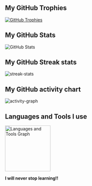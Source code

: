 <!-- GitHub Trophies -->
<h2 style="align: center">My GitHub Trophies</h2>
<p style="align: center">
  <a href="https://github.com/ryo-ma/github-profile-trophy">
    <img src="https://github-profile-trophy.vercel.app/?username=PhoenixYork166&theme=onedark&column=-1" alt="GitHub Trophies">
  </a>
</p>

<!-- GitHub Stats -->
<h2 style="align: center">My GitHub Stats</h2>
<p style="align: center">
  <img src="https://github-readme-stats-eight-theta.vercel.app/api?username=PhoenixYork166&show_icons=true&theme=cobalt&include_all_commits=true&count_private=true" alt="GitHub Stats">
</p>

<!-- GitHub streak-stats -->
<h2 style="align: center">My GitHub Streak stats</h2>
<p style="align: center">
  <img src="https://streak-stats.demolab.com/?user=PhoenixYork166&theme=tokyonight&hide_border=true" alt="streak-stats">
</p>

<!-- GitHub activity-graph -->
<h2 style="align: center">My GitHub activity chart</h2>
<p style="align: center">
  <img src="https://github-readme-activity-graph.vercel.app/graph?username=PhoenixYork166&area=true&theme=tokyo-night&hide_border=true" alt="activity-graph">
</p>

<!-- Languages and Tools -->
<h2 style="align: center">Languages and Tools I use</h2>
<div style="align: center">
  <img src="https://github-readme-stats-sigma-five.vercel.app/api/top-langs/?username=PhoenixYork166&locale=en&hide_title=false&layout=compact&card_width=320&langs_count=5&theme=dracula&hide_border=false&order=2" height="150" alt="Languages and Tools Graph">
</div>

<!-- Support -->
<p style="align: center">
  <strong>I will never stop learning!!</strong>
</p>
<p style="align: center">
  <a href="https://ko-fi.com/PhoenixYork166"></a>
</p>
